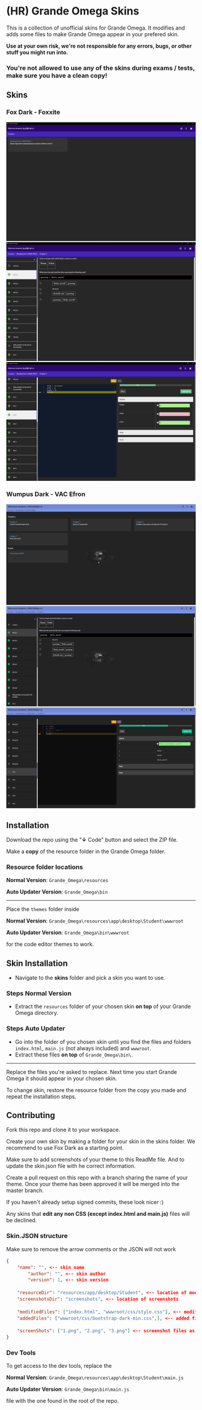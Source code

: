 <!-- @format -->

# (HR) Grande Omega Skins

This is a collection of unofficial skins for Grande Omega. It modifies and adds some files to make Grande Omega appear in your prefered skin.

**Use at your own risk, we're not responsible for any errors, bugs, or other stuff you might run into.**

### You're not allowed to use any of the skins during exams / tests, make sure you have a clean copy!

## Skins

### Fox Dark - Foxxite

![](skins/fox-dark/screenshots/1.png)
![](skins/fox-dark/screenshots/2.png)
![](skins/fox-dark/screenshots/3.png)

### Wumpus Dark - VAC Efron

![](skins/wumpus-dark/screenshots/1.gif)
![](skins/wumpus-dark/screenshots/2.png)
![](skins/wumpus-dark/screenshots/3.png)

## Installation

Download the repo using the "**↓** Code" button and select the ZIP file.

Make a **copy** of the resource folder in the Grande Omega folder.

### Resource folder locations

**Normal Version**: `Grande_Omega\resources`

**Auto Updater Version**: `Grande_Omega\bin`

---

Place the `themes` folder inside

**Normal Version**: `Grande_Omega\resources\app\desktop\Student\wwwroot`

**Auto Updater Version**: `Grande_Omega\bin\wwwroot`

for the code editor themes to work.

## Skin Installation

- Navigate to the **skins** folder and pick a skin you want to use.

### Steps Normal Version

- Extract the `resources` folder of your chosen skin **on top** of your Grande Omega directory.

### Steps Auto Updater

- Go into the folder of you chosen skin until you find the files and folders `index.html`, `main.js` (not always included) and `wwwroot`.
- Extract these files **on top** of `Grande_Omega\bin\`.

---

Replace the files you're asked to replace.
Next time you start Grande Omega it should appear in your chosen skin.

To change skin, restore the resource folder from the copy you made and repeat the installation steps.

## Contributing

Fork this repo and clone it to your workspace.

Create your own skin by making a folder for your skin in the skins folder.
We recommend to use Fox Dark as a starting point.

Make sure to add screenshots of your theme to this ReadMe file.
And to update the skin.json file with he correct information.

Create a pull request on this repo with a branch sharing the name of your theme.
Once your theme has been approved it will be merged into the master branch.

If you haven't already setup signed commits, these look nicer :)

Any skins that **edit any non CSS (except index.html and main.js)** files will be declined.

### Skin.JSON structure

Make sure to remove the arrow comments or the JSON will not work

```JSON
{
	"name": "", <-- skin name
    	"author": "", <-- skin author
    	"version": 1, <-- skin version

	"resourceDir": "resources/app/desktop/Student", <-- location of modified files, should always be this
	"screenshotsDir": "screenshots", <-- location of screenshots

	"modifiedFiles": ["index.html", "wwwroot/css/style.css"], <-- modified files as seen from resourceDir
	"addedFiles": ["wwwroot/css/bootstrap-dark-min.css",], <-- added files as seen from resourceDir

	"screenShots": ["1.png", "2.png", "3.png"] <-- screenshot files as seen from screenshotsDir
}
```

### Dev Tools

To get access to the dev tools, replace the

**Normal Version**: `Grande_Omega\resources\app\desktop\Student\main.js`

**Auto Updater Version**: `Grande_Omega\bin\main.js`

file with the one found in the root of the repo.
